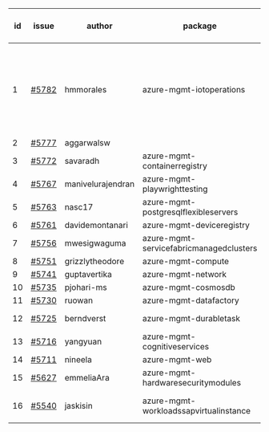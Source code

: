 | id | issue | author | package | assignee | bot advice | created date of issue | target release date | date from target |
| ------ | ------ | ------ | ------ | ------ | ------ | ------ | ------ | :-----: |
| 1 | [#5782](https://github.com/Azure/sdk-release-request/issues/5782) | hmmorales | azure-mgmt-iotoperations | ChenxiJiang333 | FirstGA. TypeSpec. new version is 0.0.0, please check base branch! | 12-11 | 12-27 |  |
| 2 | [#5777](https://github.com/Azure/sdk-release-request/issues/5777) | aggarwalsw |  | ChenxiJiang333 |  | 12-11 |  | 0 |
| 3 | [#5772](https://github.com/Azure/sdk-release-request/issues/5772) | savaradh | azure-mgmt-containerregistry | ChenxiJiang333 |  | 12-09 | 12-27 |  |
| 4 | [#5767](https://github.com/Azure/sdk-release-request/issues/5767) | manivelurajendran | azure-mgmt-playwrighttesting | ChenxiJiang333 | FirstGA. | 12-05 | 12-26 |  |
| 5 | [#5763](https://github.com/Azure/sdk-release-request/issues/5763) | nasc17 | azure-mgmt-postgresqlflexibleservers | ChenxiJiang333 |  | 12-04 | 12-20 |  |
| 6 | [#5761](https://github.com/Azure/sdk-release-request/issues/5761) | davidemontanari | azure-mgmt-deviceregistry | ChenxiJiang333 | TypeSpec. | 12-02 | 12-27 |  |
| 7 | [#5756](https://github.com/Azure/sdk-release-request/issues/5756) | mwesigwaguma | azure-mgmt-servicefabricmanagedclusters | ChenxiJiang333 |  | 12-02 | 12-27 |  |
| 8 | [#5751](https://github.com/Azure/sdk-release-request/issues/5751) | grizzlytheodore | azure-mgmt-compute | ChenxiJiang333 |  | 11-25 | 12-27 |  |
| 9 | [#5741](https://github.com/Azure/sdk-release-request/issues/5741) | guptavertika | azure-mgmt-network | ChenxiJiang333 |  | 11-20 | 12-26 |  |
| 10 | [#5735](https://github.com/Azure/sdk-release-request/issues/5735) | pjohari-ms | azure-mgmt-cosmosdb | ChenxiJiang333 |  | 11-18 | 12-27 |  |
| 11 | [#5730](https://github.com/Azure/sdk-release-request/issues/5730) | ruowan | azure-mgmt-datafactory | ChenxiJiang333 |  | 11-15 | 12-26 |  |
| 12 | [#5725](https://github.com/Azure/sdk-release-request/issues/5725) | berndverst | azure-mgmt-durabletask | ChenxiJiang333 | FirstBeta. TypeSpec. | 11-15 | 02-17 |  |
| 13 | [#5716](https://github.com/Azure/sdk-release-request/issues/5716) | yangyuan | azure-mgmt-cognitiveservices | ChenxiJiang333 | HoldOn. | 11-11 | 12-27 |  |
| 14 | [#5711](https://github.com/Azure/sdk-release-request/issues/5711) | nineela | azure-mgmt-web | ChenxiJiang333 | HoldOn. | 11-11 | 12-27 |  |
| 15 | [#5627](https://github.com/Azure/sdk-release-request/issues/5627) | emmeliaAra | azure-mgmt-hardwaresecuritymodules | ChenxiJiang333 |  | 10-22 | 12-27 |  |
| 16 | [#5540](https://github.com/Azure/sdk-release-request/issues/5540) | jaskisin | azure-mgmt-workloadssapvirtualinstance | ChenxiJiang333 | FirstGA. HoldOn. TypeSpec. | 09-27 | 01-25 |  |
